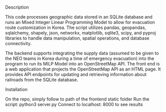 Description 

This code processes geographic data stored in an SQLite database and runs an Mixed Integer Linear Programming Model to allow for evacuation route customization in Korea. The script utilizes pandas, geopandas, sqlalchemy, shapely, json, networkx, matplotlib, sqlite3, scipy, and pyproj libraries to handle data manipulation, spatial operations, and database connectivity.

The backend supports integrating the supply data (assumed to be given to the NEO teams in Korea during a time of emergency evacuation) into the program to run its MILP Model into an OpenStreetMap API. The front end is a web application that projects the OpenStreetMap API as an HTML page. It provides API endpoints for updating and retrieving information about railroads from the SQLite database.

Installation 

On the repo, simply follow to path of the frontend static folder
Run the script: python3 server.py
Connect to localhost: 8000 to see results
